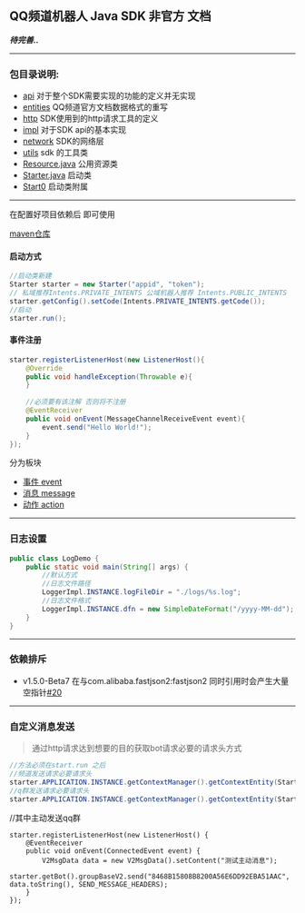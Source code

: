 ## QQ频道机器人 Java SDK 非官方 文档
_**待完善..**_
<hr>

### 包目录说明:

- [api](../src/main/java/io/github/kloping/qqbot/api) 对于整个SDK需要实现的功能的定义并无实现
- [entities](../src/main/java/io/github/kloping/qqbot/entities) QQ频道官方文档数据格式的重写
- [http](../src/main/java/io/github/kloping/qqbot/http) SDK使用到的http请求工具的定义
- [impl](../src/main/java/io/github/kloping/qqbot/impl) 对于SDK api的基本实现
- [network](../src/main/java/io/github/kloping/qqbot/network) SDK的网络层
- [utils](../src/main/java/io/github/kloping/qqbot/utils) sdk 的工具类
- [Resource.java](../src/main/java/io/github/kloping/qqbot/Resource.java) 公用资源类
- [Starter.java](../src/main/java/io/github/kloping/qqbot/Starter.java) 启动类
- [Start0](../src/main/java/io/github/kloping/qqbot/Start0.java) 启动类附属

<hr>

在配置好项目依赖后 即可使用

[maven仓库](https://repo1.maven.org/maven2/io/github/kloping/bot-qqpd-java/)

#### 启动方式

```java
//启动类新建
Starter starter = new Starter("appid", "token");
// 私域推荐Intents.PRIVATE_INTENTS 公域机器人推荐 Intents.PUBLIC_INTENTS
starter.getConfig().setCode(Intents.PRIVATE_INTENTS.getCode());
//启动
starter.run();
```
#### 事件注册

```java
starter.registerListenerHost(new ListenerHost(){
    @Override
    public void handleException(Throwable e){
    }
    
    //必须要有该注解 否则将不注册
    @EventReceiver
    public void onEvent(MessageChannelReceiveEvent event){
        event.send("Hello World!");
    }
});
```

分为板块

- [事件 event](event.md)
- [消息 message](message.md)
- [动作 action](action.md)

<hr>

### 日志设置

```java
public class LogDemo {
    public static void main(String[] args) {
        //默认方式
        //日志文件路径
        LoggerImpl.INSTANCE.logFileDir = "./logs/%s.log";
        //日志文件格式
        LoggerImpl.INSTANCE.dfn = new SimpleDateFormat("/yyyy-MM-dd");
    }
}
```
<hr>

### 依赖排斥

- v1.5.0-Beta7 在与com.alibaba.fastjson2:fastjson2
  同时引用时会产生大量空指针[#20](https://github.com/Kloping/qqpd-bot-java/issues/20)

<hr>

### 自定义消息发送 
> 通过http请求达到想要的目的获取bot请求必要的请求头方式

```java
//方法必须在start.run 之后
//频道发送请求必要请求头
starter.APPLICATION.INSTANCE.getContextManager().getContextEntity(Start0.class).getHeaders()
//q群发送请求必要请求头
starter.APPLICATION.INSTANCE.getContextManager().getContextEntity(Start0.class).getHeaders()

```

//其中主动发送qq群

    starter.registerListenerHost(new ListenerHost() {
        @EventReceiver
        public void onEvent(ConnectedEvent event) {
            V2MsgData data = new V2MsgData().setContent("测试主动消息");
            starter.getBot().groupBaseV2.send("8468B15808B8200A56E6DD92EBA51AAC", data.toString(), SEND_MESSAGE_HEADERS);
        }
    });

